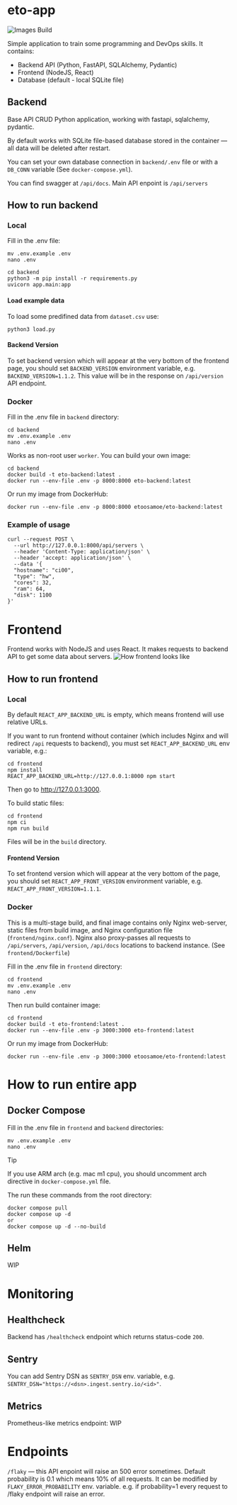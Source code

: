 # eto-app

![Images Build](https://github.com/etoosamoe/eto-app/actions/workflows/build.yml/badge.svg)

Simple application to train some programming and DevOps skills. It contains:
- Backend API (Python, FastAPI, SQLAlchemy, Pydantic)
- Frontend (NodeJS, React)
- Database (default - local SQLite file)

## Backend

Base API CRUD Python application, working with fastapi, sqlalchemy, pydantic.

By default works with SQLite file-based database stored in the container — all data will be deleted after restart.

You can set your own database connection in `backend/.env` file or with a `DB_CONN` variable (See `docker-compose.yml`).

You can find swagger at `/api/docs`. Main API enpoint is `/api/servers`

## How to run backend

### Local

Fill in the .env file:

```
mv .env.example .env
nano .env
```

```
cd backend
python3 -m pip install -r requirements.py
uvicorn app.main:app
```
#### Load example data

To load some predifined data from `dataset.csv` use:
```
python3 load.py
```

#### Backend Version

To set backend version which will appear at the very bottom of the frontend page, you should set `BACKEND_VERSION` environment variable, e.g. `BACKEND_VERSION=1.1.2`. This value will be in the response on `/api/version` API endpoint.

### Docker

Fill in the .env file in `backend` directory:

```
cd backend
mv .env.example .env
nano .env
```

Works as non-root user `worker`. You can build your own image:

```
cd backend
docker build -t eto-backend:latest .
docker run --env-file .env -p 8000:8000 eto-backend:latest
```

Or run my image from DockerHub:

```
docker run --env-file .env -p 8000:8000 etoosamoe/eto-backend:latest
```

### Example of usage

```
curl --request POST \
  --url http://127.0.0.1:8000/api/servers \
  --header 'Content-Type: application/json' \
  --header 'accept: application/json' \
  --data '{
  "hostname": "ci00",
  "type": "hw",
  "cores": 32,
  "ram": 64,
  "disk": 1100
}'
```

# Frontend

Frontend works with NodeJS and uses React. It makes requests to backend API to get some data about servers.
![How frontend looks like](docs/frontend01.png)

## How to run frontend

### Local

By default `REACT_APP_BACKEND_URL` is empty, which means frontend will use relative URLs.

If you want to run frontend without container (which includes Nginx and will redirect `/api` requests to backend), you must set `REACT_APP_BACKEND_URL` env variable, e.g.:

```
cd frontend
npm install
REACT_APP_BACKEND_URL=http://127.0.0.1:8000 npm start
```
Then go to http://127.0.0.1:3000.

To build static files:

```
cd frontend
npm ci
npm run build
```
Files will be in the `build` directory.

#### Frontend Version

To set frontend version which will appear at the very bottom of the page, you should set `REACT_APP_FRONT_VERSION` environment variable, e.g. `REACT_APP_FRONT_VERSION=1.1.1`.

### Docker

This is a multi-stage build, and final image contains only Nginx web-server, static files from build image, and Nginx configuration file (`frontend/nginx.conf`). Nginx also proxy-passes all requests to `/api/servers`, `/api/version`, `/api/docs` locations to backend instance. (See `frontend/Dockerfile`)

Fill in the .env file in `frontend` directory:

```
cd frontend
mv .env.example .env
nano .env
```
Then run build container image:

```
cd frontend
docker build -t eto-frontend:latest .
docker run --env-file .env -p 3000:3000 eto-frontend:latest
```

Or run my image from DockerHub:

```
docker run --env-file .env -p 3000:3000 etoosamoe/eto-frontend:latest
```

# How to run entire app
## Docker Compose

Fill in the .env file in `frontend` and `backend` directories:

```
mv .env.example .env
nano .env
```

> [!TIP]
> If you use ARM arch (e.g. mac m1 cpu), you should uncomment arch directive in `docker-compose.yml` file.

The run these commands from the root directory:

```
docker compose pull
docker compose up -d
or
docker compose up -d --no-build
```

## Helm

WIP

# Monitoring

## Healthcheck
Backend has `/healthcheck` endpoint which returns status-code `200`.

## Sentry
You can add Sentry DSN as `SENTRY_DSN` env. variable, e.g. `SENTRY_DSN="https://<dsn>.ingest.sentry.io/<id>"`.

## Metrics
Prometheus-like metrics endpoint:
WIP

# Endpoints

`/flaky` — this API enpoint will raise an 500 error sometimes. Default probability is 0.1 which means 10% of all requests. It can be modified by `FLAKY_ERROR_PROBABILITY` env. variable. e.g. if probability=1 every request to /flaky endpoint will raise an error.